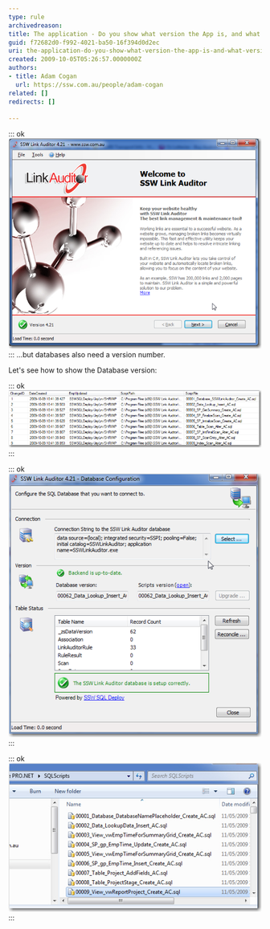 ```yaml
---
type: rule
archivedreason: 
title: The application - Do you show what version the App is, and what version the Database is?
guid: f72682d0-f992-4021-ba50-16f394d0d2ec
uri: the-application-do-you-show-what-version-the-app-is-and-what-version-the-database-is
created: 2009-10-05T05:26:57.0000000Z
authors:
- title: Adam Cogan
  url: https://ssw.com.au/people/adam-cogan
related: []
redirects: []

---
```


::: ok  
![Figure: Everyone shows the version number somewhere on their app](LinkAuditor.png)  
:::
 ...but databases also need a version number.

 Let's see how to show the Database version:    
<!--endintro-->

::: ok  
![Figure: The applications database should have a table storing the version info (the table is called \_zsDataVersion). See an example of this in SSW Link Auditor](zsVersionTable.png)  
:::

::: ok  
![Figure: The user can clearly see the Database version is 62 after clicking "Configure..." button in wizard "Storage Mechanism". See an example of this in SSW Link Auditor](LinkAuditorVersion.png)  
:::

::: ok  
![Figure: The Application keeps all the scripts in a folder called SQLScripts (this allows the application to upgrade itself and give the Reconciliation functionality)](ChangeScripts.jpg)  
:::
